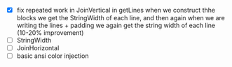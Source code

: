 - [x] fix repeated work in JoinVertical
  in getLines when we construct thhe blocks we get the StringWidth
  of each line, and then again when we are writing the lines + padding
  we again get the string width of each line
  (10-20% improvement)
- [ ] StringWidth
- [ ] JoinHorizontal
- [ ] basic ansi color injection

